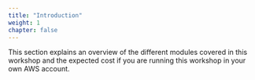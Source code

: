 ```yaml
---
title: "Introduction"
weight: 1
chapter: false
---
```


This section explains an overview of the different modules covered in this workshop
and the expected cost if you are running this workshop in your own AWS account.